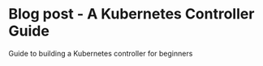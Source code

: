# Blog post - A Kubernetes Controller Guide
Guide to building a Kubernetes controller for beginners
